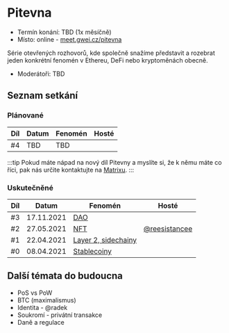 # Pitevna

- Termín konání: TBD (1x měsíčně)
- Místo: online - [meet.gwei.cz/pitevna](https://meet.gwei.cz/pitevna)

Série otevřených rozhovorů, kde společně snažíme představit a rozebrat jeden konkrétní fenomén v Ethereu, DeFi nebo kryptoměnách obecně.

- Moderátoři: TBD

## Seznam setkání

### Plánované

| Díl | Datum      | Fenomén                                          | Hosté |
| --- | ---------- | ------------------------------------------------ | ----- |
| #4  | TBD | TBD |     |

:::tip
Pokud máte nápad na nový díl Pitevny a myslíte si, že k němu máte co říci, pak nás určite kontaktujte na [Matrixu](/komunita/komunikacni-kanaly/matrix).
:::

### Uskutečněné

| Díl | Datum      | Fenomén                                                                         | Hosté                                             |
| --- | ---------- | ------------------------------------------------------------------------------- | ------------------------------------------------- |
| #3  | 17.11.2021 | [DAO](https://forum.gwei.cz/t/pitevna-4-dao/498) |      |
| #2  | 27.05.2021 | [NFT](https://forum.gwei.cz/t/pitevna-2-nft/366)                                | [@reesistancee](https://twitter.com/reesistancee) |
| #1  | 22.04.2021 | [Layer 2, sidechainy](https://forum.gwei.cz/t/pitevna-1-layer-2-sidechainy/348) |                                                   |
| #0  | 08.04.2021 | [Stablecoiny](https://forum.gwei.cz/t/tema-stablecoiny/335)                     |                                                   |

## Další témata do budoucna

* PoS vs PoW
* BTC (maximalismus)
* Identita - @radek
* Soukromí - privátní transakce
* Daně a regulace